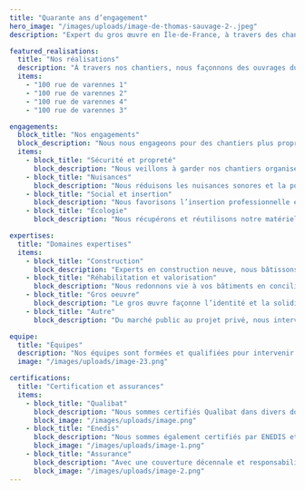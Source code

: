 ```yaml
---
title: "Quarante ans d’engagement"
hero_image: "/images/uploads/image-de-thomas-sauvage-2-.jpeg"
description: "Expert du gros œuvre en Île-de-France, à travers des chantiers durables et respectueux de l’environnement, nous façonnons demain."

featured_realisations:
  title: "Nos réalisations"
  description: "À travers nos chantiers, nous façonnons des ouvrages durables, alliant exigence technique et respect des délais. Découvrez nos réalisations, témoins de notre expertise et de notre passion pour le bâtiment."
  items:
    - "100 rue de varennes 1"
    - "100 rue de varennes 2"
    - "100 rue de varennes 4"
    - "100 rue de varennes 3"

engagements:
  block_title: "Nos engagements"
  block_description: "Nous nous engageons pour des chantiers plus propres et plus sûrs, tout en plaçant l’humain et l’insertion au cœur de nos actions."
  items:
    - block_title: "Sécurité et propreté"
      block_description: "Nous veillons à garder nos chantiers organisés et sécurisés en assurant un nettoyage quotidien et une gestion rigoureuse des déchets."
    - block_title: "Nuisances"
      block_description: "Nous réduisons les nuisances sonores et la pollution en privilégiant des techniques adaptées et en gérant intelligemment la circulation et les livraisons."
    - block_title: "Social et insertion"
      block_description: "Nous favorisons l’insertion professionnelle et veillons à transmettre nos valeurs de respect et de solidarité à chaque membre de l’équipe."
    - block_title: "Écologie"
      block_description: "Nous récupérons et réutilisons notre matériel, privilégions les matériaux recyclés et participons à la biodiversité avec l’installation de ruches."

expertises:
  title: "Domaines expertises"
  items:
    - block_title: "Construction"
      block_description: "Experts en construction neuve, nous bâtissons maisons, bureaux, bâtiments industriels et copropriétés avec exigence et savoir-faire."
    - block_title: "Réhabilitation et valorisation"
      block_description: "Nous redonnons vie à vos bâtiments en conciliant performance énergétique et respect de l’architecture, tout en maîtrisant vos coûts."
    - block_title: "Gros oeuvre"
      block_description: "Le gros œuvre façonne l’identité et la solidité d’un bâtiment. Nous garantissons des ouvrages durables, réalisés avec précision."
    - block_title: "Autre"
      block_description: "Du marché public au projet privé, nous intervenons sur des bureaux, des bâtiments industriels et des copropriétés en construction comme en rénovation."

equipe:
  title: "Équipes"
  description: "Nos équipes sont formées et qualifiées pour intervenir en toute sécurité, que ce soit sur les voies ferrées, en électricité ou à la manœuvre d’engins comme les mini-pelles, bulldozers et nacelles."
  image: "/images/uploads/image-23.png"

certifications:
  title: "Certification et assurances"
  items:
    - block_title: "Qualibat"
      block_description: "Nous sommes certifiés Qualibat dans divers domaines notamment la maçonnerie en béton armé haute technicité, le terrassement, la plâtrerie, les canalisations d’assainissement et la démolition."
      block_image: "/images/uploads/image.png"
    - block_title: "Enedis"
      block_description: "Nous sommes également certifiés par ENEDIS et collaborons avec eux depuis plusieurs années, ce qui nous permet de mener à bien nos projets avec leur expertise et leur soutien."
      block_image: "/images/uploads/image-1.png"
    - block_title: "Assurance"
      block_description: "Avec une couverture décennale et responsabilité civile via MMA, notre entreprise se distingue par une sinistralité très faible, garantissant ainsi la qualité et la sécurité de nos interventions."
      block_image: "/images/uploads/image-2.png"
---
```

